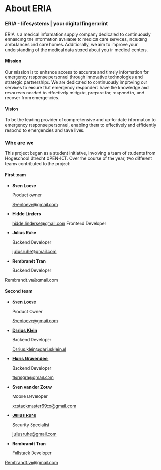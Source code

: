 # About ERIA

### ERIA - lifesystems | your digital fingerprint

ERIA is a medical information supply company dedicated to continuously enhancing the information available to medical care services, including ambulances and care homes. Additionally, we aim to improve your understanding of the medical data stored about you in medical centers.
#### Mission
Our mission is to enhance access to accurate and timely information for emergency response personnel through innovative technologies and strategic partnerships. We are dedicated to continuously improving our services to ensure that emergency responders have the knowledge and resources needed to effectively mitigate, prepare for, respond to, and recover from emergencies.
#### Vision
To be the leading provider of comprehensive and up-to-date information to emergency response personnel, enabling them to effectively and efficiently respond to emergencies and save lives.

### Who are we
This project began as a student initiative, involving a team of students from Hogeschool Utrecht OPEN-ICT. Over the course of the year, two different teams contributed to the project:
#### First team
* **Sven Loeve**

  Product owner

  [Svenloeve@gmail.com](mailto:Svenloeve@gmail.com)
* **Hidde Linders**

  [hidde.linderse@gmail.com](mailto:hidde.linderse@gmail.com)
  Frontend Developer
* **Julius Ruhe**

  Backend Developer

  [juliusruhe@gmail.com](mailto:juliusruhe@gmail.com)
* **Rembrandt Tran**

  Backend Developer

 [Rembrandt.vn@gmail.com](mailto:Rembrandt.vn@gmail.com)
#### Second team
* **[Sven Loeve](https://eria-lifesystems.com)**

  Product Owner

  [Svenloeve@gmail.com](mailto:Svenloeve@gmail.com)
* **[Darius Klein](https://dariusklein.nl)**

  Backend Developer

  [Darius.klein@dariusklein.nl](mailto:Darius.klein@dariusklein.nl)
* **[Floris Gravendeel](https://florisgravendeel.com)**

  Backend Developer

  [florisgra@gmail.com](mailto:florisgra@gmail.com)
* **Sven van der Zouw**

  Mobile Developer

  [xxstackmaster69xx@gmail.com](mailto:xxstackmaster69xx@gmail.com)
* **[Julius Ruhe](https://juliusruhe.com/)**

  Security Specialist

  [juliusruhe@gmail.com](mailto:juliusruhe@gmail.com)
* **Rembrandt Tran**

  Fullstack Developer

 [Rembrandt.vn@gmail.com](mailto:Rembrandt.vn@gmail.com)